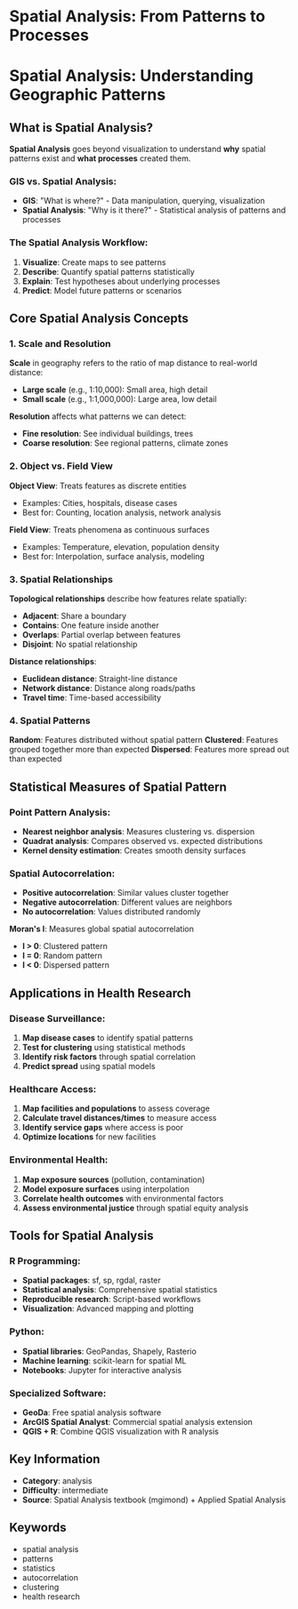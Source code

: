 # Spatial Analysis: From Patterns to Processes

# Spatial Analysis: Understanding Geographic Patterns

## What is Spatial Analysis?

**Spatial Analysis** goes beyond visualization to understand **why** spatial patterns exist and **what processes** created them.

### GIS vs. Spatial Analysis:
- **GIS**: "What is where?" - Data manipulation, querying, visualization
- **Spatial Analysis**: "Why is it there?" - Statistical analysis of patterns and processes

### The Spatial Analysis Workflow:
1. **Visualize**: Create maps to see patterns
2. **Describe**: Quantify spatial patterns statistically  
3. **Explain**: Test hypotheses about underlying processes
4. **Predict**: Model future patterns or scenarios

## Core Spatial Analysis Concepts

### 1. Scale and Resolution
**Scale** in geography refers to the ratio of map distance to real-world distance:
- **Large scale** (e.g., 1:10,000): Small area, high detail
- **Small scale** (e.g., 1:1,000,000): Large area, low detail

**Resolution** affects what patterns we can detect:
- **Fine resolution**: See individual buildings, trees
- **Coarse resolution**: See regional patterns, climate zones

### 2. Object vs. Field View
**Object View**: Treats features as discrete entities
- Examples: Cities, hospitals, disease cases
- Best for: Counting, location analysis, network analysis

**Field View**: Treats phenomena as continuous surfaces
- Examples: Temperature, elevation, population density
- Best for: Interpolation, surface analysis, modeling

### 3. Spatial Relationships
**Topological relationships** describe how features relate spatially:
- **Adjacent**: Share a boundary
- **Contains**: One feature inside another
- **Overlaps**: Partial overlap between features
- **Disjoint**: No spatial relationship

**Distance relationships**:
- **Euclidean distance**: Straight-line distance
- **Network distance**: Distance along roads/paths
- **Travel time**: Time-based accessibility

### 4. Spatial Patterns
**Random**: Features distributed without spatial pattern
**Clustered**: Features grouped together more than expected
**Dispersed**: Features more spread out than expected

## Statistical Measures of Spatial Pattern

### Point Pattern Analysis:
- **Nearest neighbor analysis**: Measures clustering vs. dispersion
- **Quadrat analysis**: Compares observed vs. expected distributions
- **Kernel density estimation**: Creates smooth density surfaces

### Spatial Autocorrelation:
- **Positive autocorrelation**: Similar values cluster together
- **Negative autocorrelation**: Different values are neighbors
- **No autocorrelation**: Values distributed randomly

**Moran's I**: Measures global spatial autocorrelation
- **I > 0**: Clustered pattern
- **I = 0**: Random pattern  
- **I < 0**: Dispersed pattern

## Applications in Health Research

### Disease Surveillance:
1. **Map disease cases** to identify spatial patterns
2. **Test for clustering** using statistical methods
3. **Identify risk factors** through spatial correlation
4. **Predict spread** using spatial models

### Healthcare Access:
1. **Map facilities and populations** to assess coverage
2. **Calculate travel distances/times** to measure access
3. **Identify service gaps** where access is poor
4. **Optimize locations** for new facilities

### Environmental Health:
1. **Map exposure sources** (pollution, contamination)
2. **Model exposure surfaces** using interpolation
3. **Correlate health outcomes** with environmental factors
4. **Assess environmental justice** through spatial equity analysis

## Tools for Spatial Analysis

### R Programming:
- **Spatial packages**: sf, sp, rgdal, raster
- **Statistical analysis**: Comprehensive spatial statistics
- **Reproducible research**: Script-based workflows
- **Visualization**: Advanced mapping and plotting

### Python:
- **Spatial libraries**: GeoPandas, Shapely, Rasterio
- **Machine learning**: scikit-learn for spatial ML
- **Notebooks**: Jupyter for interactive analysis

### Specialized Software:
- **GeoDa**: Free spatial analysis software
- **ArcGIS Spatial Analyst**: Commercial spatial analysis extension
- **QGIS + R**: Combine QGIS visualization with R analysis

## Key Information
- **Category**: analysis
- **Difficulty**: intermediate
- **Source**: Spatial Analysis textbook (mgimond) + Applied Spatial Analysis

## Keywords
- spatial analysis
- patterns
- statistics
- autocorrelation
- clustering
- health research

